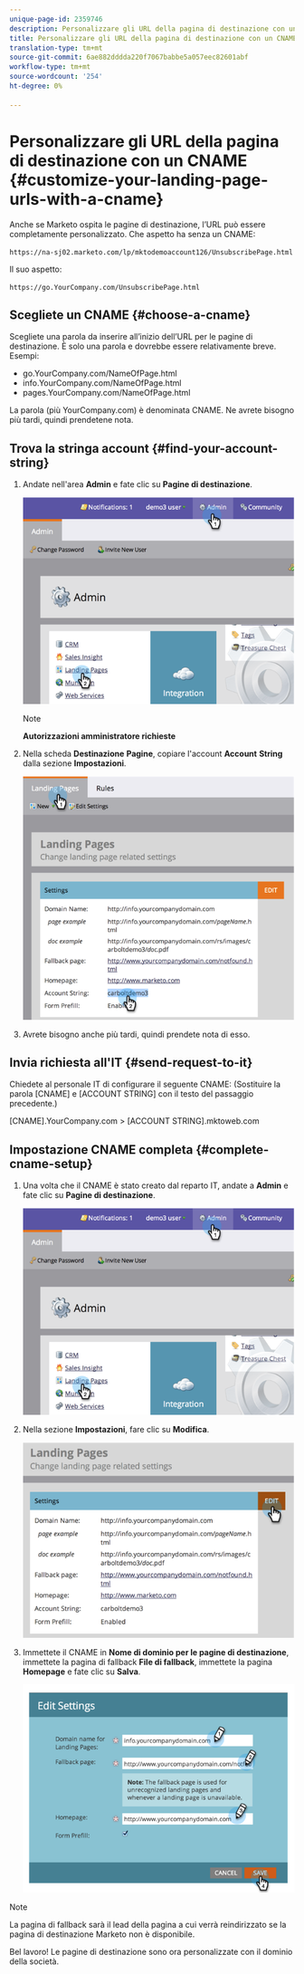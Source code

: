 ```yaml
---
unique-page-id: 2359746
description: Personalizzare gli URL della pagina di destinazione con un CNAME - Marketo Docs - Documentazione prodotto
title: Personalizzare gli URL della pagina di destinazione con un CNAME
translation-type: tm+mt
source-git-commit: 6ae882dddda220f7067babbe5a057eec82601abf
workflow-type: tm+mt
source-wordcount: '254'
ht-degree: 0%

---
```



# Personalizzare gli URL della pagina di destinazione con un CNAME {#customize-your-landing-page-urls-with-a-cname}

Anche se Marketo ospita le pagine di destinazione, l’URL può essere completamente personalizzato. Che aspetto ha senza un CNAME:

`https://na-sj02.marketo.com/lp/mktodemoaccount126/UnsubscribePage.html`

Il suo aspetto:

`https://go.YourCompany.com/UnsubscribePage.html`

## Scegliete un CNAME {#choose-a-cname}

Scegliete una parola da inserire all’inizio dell’URL per le pagine di destinazione. È solo una parola e dovrebbe essere relativamente breve. Esempi:

* go.YourCompany.com/NameOfPage.html
* info.YourCompany.com/NameOfPage.html
* pages.YourCompany.com/NameOfPage.html

La parola (più YourCompany.com) è denominata CNAME. Ne avrete bisogno più tardi, quindi prendetene nota.

## Trova la stringa account {#find-your-account-string}

1. Andate nell&#39;area **Admin** e fate clic su **Pagine di destinazione**.

   ![](assets/image2014-9-18-16-3a2-3a45.png)

   >[!NOTE]
   >
   >**Autorizzazioni amministratore richieste**

1. Nella scheda **Destinazione** **Pagine**, copiare l&#39;account **Account** **String** dalla sezione **Impostazioni**.

   ![](assets/image2014-9-18-16-3a44-3a12.png)

1. Avrete bisogno anche più tardi, quindi prendete nota di esso.

## Invia richiesta all&#39;IT {#send-request-to-it}

Chiedete al personale IT di configurare il seguente CNAME: (Sostituire la parola [CNAME] e [ACCOUNT STRING] con il testo del passaggio precedente.)

[CNAME].YourCompany.com >  [ACCOUNT STRING].mktoweb.com

## Impostazione CNAME completa {#complete-cname-setup}

1. Una volta che il CNAME è stato creato dal reparto IT, andate a **Admin** e fate clic su **Pagine di destinazione**.

   ![](assets/image2014-9-18-17-3a15-3a11.png)

1. Nella sezione **Impostazioni**, fare clic su **Modifica**.

   ![](assets/image2014-9-18-17-3a15-3a18.png)

1. Immettete il CNAME in **Nome di dominio per le pagine di destinazione**, immettete la pagina di fallback **File di fallback**, immettete la pagina **Homepage** e fate clic su **Salva**.

   ![](assets/image2014-9-18-17-3a15-3a25.png)

>[!NOTE]
>
>La pagina di fallback sarà il lead della pagina a cui verrà reindirizzato se la pagina di destinazione Marketo non è disponibile.

Bel lavoro! Le pagine di destinazione sono ora personalizzate con il dominio della società.
